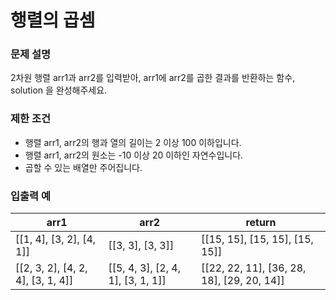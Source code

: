 # 행렬의 곱셈

### 문제 설명

2차원 행렬 arr1과 arr2를 입력받아, arr1에 arr2를 곱한 결과를 반환하는 함수, solution 을 완성해주세요.

### 제한 조건

- 행렬 arr1, arr2의 행과 열의 길이는 2 이상 100 이하입니다.
- 행렬 arr1, arr2의 원소는 -10 이상 20 이하인 자연수입니다.
- 곱할 수 있는 배열만 주어집니다.

### 입출력 예
<table>
    <thead>
        <tr>
            <th>arr1</th>
            <th>arr2</th>
            <th>return</th>
        </tr>
    </thead>
    <tbody>
        <tr>
            <td>[[1, 4], [3, 2], [4, 1]]</td>
            <td>[[3, 3], [3, 3]]</td>
            <td>[[15, 15], [15, 15], [15, 15]]</td>
        </tr>
        <tr>
            <td>[[2, 3, 2], [4, 2, 4], [3, 1, 4]]</td>
            <td>[[5, 4, 3], [2, 4, 1], [3, 1, 1]]</td>
            <td>[[22, 22, 11], [36, 28, 18], [29, 20, 14]]</td>
        </tr>
    </tbody>
  </table>